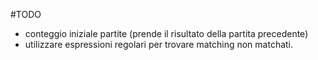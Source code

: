 #TODO

- conteggio iniziale partite (prende il risultato della partita precedente)
- utilizzare espressioni regolari per trovare matching non matchati.
